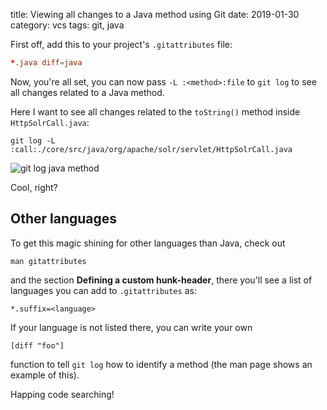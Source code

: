 title: Viewing all changes to a Java method using Git
date: 2019-01-30
category: vcs
tags: git, java

First off, add this to your project's `.gitattributes` file:
```conf
*.java diff=java
```

Now, you're all set, you can now pass `-L :<method>:file` to `git log`
to see all changes related to a Java method.

Here I want to see all changes related to the `toString()`
method inside `HttpSolrCall.java`:

```text
git log -L :call:./core/src/java/org/apache/solr/servlet/HttpSolrCall.java
```

<img
  src="/graphics/2019/git-log-java-method.png"
  alt="git log java method"
  class="centered"
/>  

Cool, right?

## Other languages
To get this magic shining for other languages than Java, check out

```
man gitattributes
```

and the section **Defining a custom hunk-header**, there you'll see a
list of languages you can add to `.gitattributes` as:
```
*.suffix=<language>
```

If your language is not listed there, you can write your own
```
[diff "foo"]
```

function to tell `git log` how to identify a method (the man page
shows an example of this).

Happing code searching!


